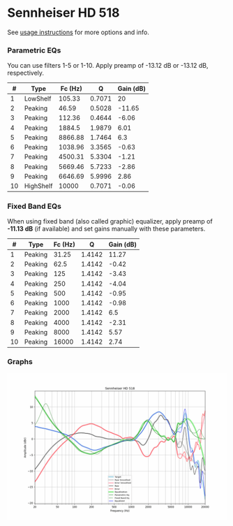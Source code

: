 # Sennheiser HD 518
See [usage instructions](https://github.com/jaakkopasanen/AutoEq#usage) for more options and info.

### Parametric EQs
You can use filters 1-5 or 1-10. Apply preamp of -13.12 dB or -13.12 dB, respectively.

|   # | Type      |   Fc (Hz) |      Q |   Gain (dB) |
|-----|-----------|-----------|--------|-------------|
|   1 | LowShelf  |    105.33 | 0.7071 |       20    |
|   2 | Peaking   |     46.59 | 0.5028 |      -11.65 |
|   3 | Peaking   |    112.36 | 0.4644 |       -6.06 |
|   4 | Peaking   |   1884.5  | 1.9879 |        6.01 |
|   5 | Peaking   |   8866.88 | 1.7464 |        6.3  |
|   6 | Peaking   |   1038.96 | 3.3565 |       -0.63 |
|   7 | Peaking   |   4500.31 | 5.3304 |       -1.21 |
|   8 | Peaking   |   5669.46 | 5.7233 |       -2.86 |
|   9 | Peaking   |   6646.69 | 5.9996 |        2.86 |
|  10 | HighShelf |  10000    | 0.7071 |       -0.06 |

### Fixed Band EQs
When using fixed band (also called graphic) equalizer, apply preamp of **-11.13 dB** (if available) and set gains manually with these parameters.

|   # | Type    |   Fc (Hz) |      Q |   Gain (dB) |
|-----|---------|-----------|--------|-------------|
|   1 | Peaking |     31.25 | 1.4142 |       11.27 |
|   2 | Peaking |     62.5  | 1.4142 |       -0.42 |
|   3 | Peaking |    125    | 1.4142 |       -3.43 |
|   4 | Peaking |    250    | 1.4142 |       -4.04 |
|   5 | Peaking |    500    | 1.4142 |       -0.95 |
|   6 | Peaking |   1000    | 1.4142 |       -0.98 |
|   7 | Peaking |   2000    | 1.4142 |        6.5  |
|   8 | Peaking |   4000    | 1.4142 |       -2.31 |
|   9 | Peaking |   8000    | 1.4142 |        5.57 |
|  10 | Peaking |  16000    | 1.4142 |        2.74 |

### Graphs
![](./Sennheiser%20HD%20518.png)
